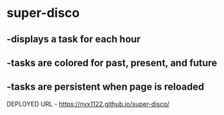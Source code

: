 # super-disco
## -displays a task for each hour
## -tasks are colored for past, present, and future
## -tasks are persistent when page is reloaded
DEPLOYED URL - https://nyx1122.github.io/super-disco/
